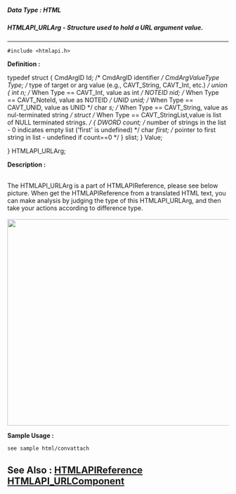 ##### Data Type : HTML
##### HTMLAPI_URLArg - Structure used to hold a URL argument value.
---
```
#include <htmlapi.h>
```

**Definition :**

typedef struct
{
	CmdArgID   Id;  /* CmdArgID identifier */
	CmdArgValueType  Type;  /* type of target or arg value (e.g., 
CAVT_String, CAVT_Int, etc.) */
	union
	{
	 int  n;   /* When Type == CAVT_Int,  value as int */
	 NOTEID  nid;   /* When Type == CAVT_NoteId, value as NOTEID */
	 UNID  unid;   /* When Type == CAVT_UNID,  value as UNID */
	 char  *s;   /* When Type == CAVT_String, value as nul-terminated 
string */
	 struct     /* When Type == CAVT_StringList,value is list of NULL 
terminated strings. */
	 {
	  DWORD count; /* number of strings in the list - 0 indicates empty 
list ('first' is undefined) */
	  char *first; /* pointer to first string in list - undefined if 
count==0 */
	 } slist;
	} Value;

} HTMLAPI_URLArg;

**Description :**

<br>
The HTMLAPI_URLArg is a part of HTMLAPIReference, please see below picture. When get the HTMLAPIReference from a translated HTML text, you can make analysis by judging the type of this HTMLAPI_URLArg, and then take your actions according to difference type. <br>
<br>
<img src="/apiref.nsf/0/5daf84e33d4e40d1482571960041b509/LongDesc/0.40F6?OpenElement&FieldElemFormat=gif" width="506" height="470">


**Sample Usage :**
```
see sample html/convattach
```

**See Also :**
[HTMLAPIReference](/domino-c-api-docs/reference/Data/HTMLAPIReference)
[HTMLAPI_URLComponent](/domino-c-api-docs/reference/Data/HTMLAPI_URLComponent)
---
